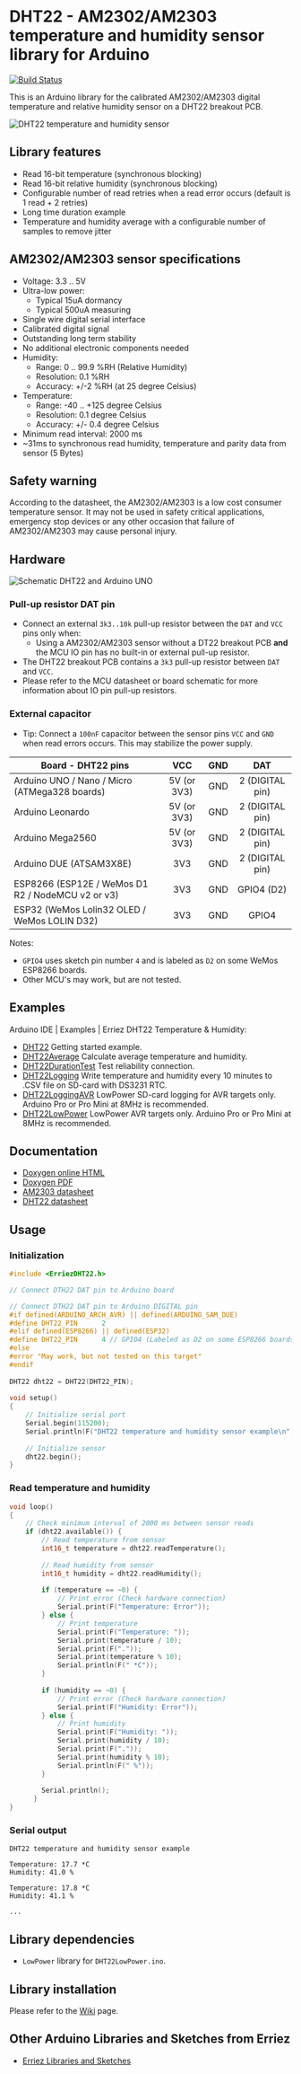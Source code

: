 # DHT22 - AM2302/AM2303 temperature and humidity sensor library for Arduino
[![Build Status](https://travis-ci.org/Erriez/ErriezDHT22.svg?branch=master)](https://travis-ci.org/Erriez/ErriezDHT22)

This is an Arduino library for the calibrated AM2302/AM2303 digital temperature and relative humidity sensor on a DHT22 breakout PCB.

![DHT22 temperature and humidity sensor](https://raw.githubusercontent.com/Erriez/ErriezDHT22/master/extras/AM2302_DHT22_sensor.png)

## Library features

- Read 16-bit temperature (synchronous blocking)
- Read 16-bit relative humidity (synchronous blocking)
- Configurable number of read retries when a read error occurs (default is 1 read + 2 retries)
- Long time duration example
- Temperature and humidity average with a configurable number of samples to remove jitter

## AM2302/AM2303 sensor specifications

- Voltage: 3.3 .. 5V
- Ultra-low power:
  - Typical 15uA dormancy
  - Typical 500uA measuring
- Single wire digital serial interface
- Calibrated digital signal
- Outstanding long term stability
- No additional electronic components needed
- Humidity:
  - Range: 0 .. 99.9 %RH (Relative Humidity)
  - Resolution:  0.1 %RH
  - Accuracy: +/-2 %RH (at 25 degree Celsius)
- Temperature:
  - Range: -40 .. +125 degree Celsius
  - Resolution: 0.1 degree Celsius
  - Accuracy: +/- 0.4 degree Celsius
- Minimum read interval: 2000 ms
- ~31ms to synchronous read humidity, temperature and parity data from sensor (5 Bytes)

## Safety warning

According to the datasheet, the AM2302/AM2303 is a low cost consumer temperature sensor. It may not
be used in safety critical applications, emergency stop devices or any other occasion that failure
of AM2302/AM2303 may cause personal injury.

## Hardware

![Schematic DHT22 and Arduino UNO](https://raw.githubusercontent.com/Erriez/ErriezDHT22/master/extras/DHT22_Arduino_UNO.png)

### Pull-up resistor DAT pin

- Connect an external `3k3..10k` pull-up resistor between the `DAT` and `VCC` pins only when:
  - Using a AM2302/AM2303 sensor without a DT22 breakout PCB **and** the MCU IO pin has no built-in or external pull-up resistor.
- The DHT22 breakout PCB contains a `3k3` pull-up resistor between `DAT` and `VCC`.
- Please refer to the MCU datasheet or board schematic for more information about IO pin pull-up resistors.

### External capacitor

- Tip: Connect a `100nF` capacitor between the sensor pins `VCC` and `GND` when read errors occurs. This may stabilize the power supply.

| Board - DHT22 pins                                |     VCC     | GND  |       DAT       |
| ------------------------------------------------- | :---------: | :--: | :-------------: |
| Arduino UNO / Nano / Micro (ATMega328 boards)     | 5V (or 3V3) | GND  | 2 (DIGITAL pin) |
| Arduino Leonardo                                  | 5V (or 3V3) | GND  | 2 (DIGITAL pin) |
| Arduino Mega2560                                  | 5V (or 3V3) | GND  | 2 (DIGITAL pin) |
| Arduino DUE (ATSAM3X8E)                           |     3V3     | GND  | 2 (DIGITAL pin) |
| ESP8266 (ESP12E / WeMos D1 R2 / NodeMCU v2 or v3) |     3V3     | GND  |   GPIO4 (D2)    |
| ESP32 (WeMos Lolin32 OLED / WeMos LOLIN D32)      |     3V3     | GND  |      GPIO4      |

Notes:

- `GPIO4` uses sketch pin number `4` and is labeled as `D2` on some WeMos ESP8266 boards.
- Other MCU's may work, but are not tested.

## Examples

Arduino IDE | Examples | Erriez DHT22 Temperature & Humidity:

- [DHT22](https://github.com/Erriez/ErriezDHT22/blob/master/examples/DHT22/DHT22.ino) Getting started example.
- [DHT22Average](https://github.com/Erriez/ErriezDHT22/blob/master/examples/DHT22Average/DHT22Average.ino) Calculate average temperature and humidity.
- [DHT22DurationTest](https://github.com/Erriez/ErriezDHT22/blob/master/examples/DHT22DurationTest/DHT22DurationTest.ino) Test reliability connection.
- [DHT22Logging](https://github.com/Erriez/ErriezDHT22/blob/master/examples/DHT22Logging/DHT22Logging.ino) Write temperature and humidity every 10 minutes to .CSV file on SD-card with DS3231 RTC.
- [DHT22LoggingAVR](https://github.com/Erriez/ErriezDHT22/blob/master/examples/DHT22LoggingAVR/DHT22LoggingAVR.ino) LowPower SD-card logging for AVR targets only. Arduino Pro or Pro Mini at 8MHz is recommended.
- [DHT22LowPower](https://github.com/Erriez/ErriezDHT22/blob/master/examples/DHT22LowPower/DHT22LowPower.ino) LowPower AVR targets only. Arduino Pro or Pro Mini at 8MHz is recommended.

## Documentation

- [Doxygen online HTML](https://erriez.github.io/ErriezDHT22)
- [Doxygen PDF](https://raw.githubusercontent.com/Erriez/ErriezDHT22/master/ErriezDHT22.pdf)
- [AM2303 datasheet](https://raw.githubusercontent.com/Erriez/ErriezDHT22/master/extras/AM2303_datasheet.pdf)
- [DHT22 datasheet](https://www.google.com/search?q=DHT22+datasheet)

## Usage

### Initialization

```c++
#include <ErriezDHT22.h>

// Connect DTH22 DAT pin to Arduino board

// Connect DTH22 DAT pin to Arduino DIGITAL pin
#if defined(ARDUINO_ARCH_AVR) || defined(ARDUINO_SAM_DUE)
#define DHT22_PIN      2
#elif defined(ESP8266) || defined(ESP32)
#define DHT22_PIN      4 // GPIO4 (Labeled as D2 on some ESP8266 boards)
#else
#error "May work, but not tested on this target"
#endif
  
DHT22 dht22 = DHT22(DHT22_PIN);
  
void setup()
{
    // Initialize serial port
    Serial.begin(115200);
    Serial.println(F("DHT22 temperature and humidity sensor example\n"));
    
    // Initialize sensor
    dht22.begin();
}
```

### Read temperature and humidity

```c++
void loop()
{
    // Check minimum interval of 2000 ms between sensor reads
    if (dht22.available()) {
        // Read temperature from sensor
        int16_t temperature = dht22.readTemperature();
  
        // Read humidity from sensor
        int16_t humidity = dht22.readHumidity();
  
        if (temperature == ~0) {
            // Print error (Check hardware connection)
            Serial.print(F("Temperature: Error"));
        } else {
            // Print temperature
            Serial.print(F("Temperature: "));
            Serial.print(temperature / 10);
            Serial.print(F("."));
            Serial.print(temperature % 10);
            Serial.println(F(" *C"));
        }
  
        if (humidity == ~0) {
            // Print error (Check hardware connection)
            Serial.print(F("Humidity: Error"));
        } else {
            // Print humidity
            Serial.print(F("Humidity: "));
            Serial.print(humidity / 10);
            Serial.print(F("."));
            Serial.print(humidity % 10);
            Serial.println(F(" %"));
        }
        
        Serial.println();
      }
}
```

### Serial output

```
DHT22 temperature and humidity sensor example
  
Temperature: 17.7 *C
Humidity: 41.0 %
  
Temperature: 17.8 *C
Humidity: 41.1 %
  
...
```

## Library dependencies

- `LowPower` library for `DHT22LowPower.ino`.

## Library installation

Please refer to the [Wiki](https://github.com/Erriez/ErriezArduinoLibrariesAndSketches/wiki) page.

## Other Arduino Libraries and Sketches from Erriez

- [Erriez Libraries and Sketches](https://github.com/Erriez/ErriezArduinoLibrariesAndSketches)

